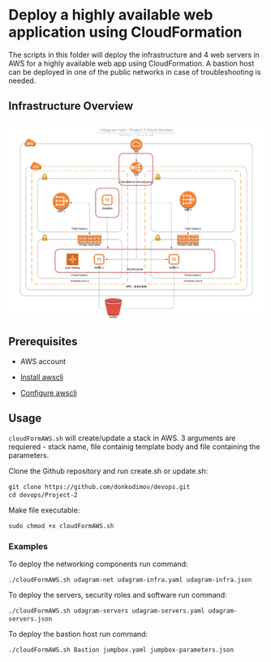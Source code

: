 # Deploy a highly available web application using CloudFormation

The scripts in this folder will deploy the infrastructure and 4 web servers in AWS for a highly available web app using CloudFormation.
A bastion host can be deployed in one of the public networks in case of troubleshooting is needed.

## Infrastructure Overview
![Diagram](Project-2/Udagram%20infra.jpeg)

## Prerequisites

- AWS account

- [Install awscli](https://docs.aws.amazon.com/cli/latest/userguide/cli-chap-install.html)

- [Configure awscli](https://docs.aws.amazon.com/cli/latest/userguide/cli-chap-configure.html#cli-quick-configuration)


## Usage
`cloudFormAWS.sh` will create/update a stack in AWS. 3 arguments are requiered - stack name, file containig template body and file containing the parameters.

Clone the Github repository and run create.sh or update.sh:
```
git clone https://github.com/donkodimov/devops.git
cd devops/Project-2
```
Make file executable:
```
sudo chmod +x cloudFormAWS.sh
```

### Examples

To deploy the networking components run command:
```
./cloudFormAWS.sh udagram-net udagram-infra.yaml udagram-infra.json
```

To deploy the servers, security roles and software run command:
```
./cloudFormAWS.sh udagram-servers udagram-servers.yaml udagram-servers.json
```

To deploy the bastion host run command:
```
./cloudFormAWS.sh Bastion jumpbox.yaml jumpbox-parameters.json
```
